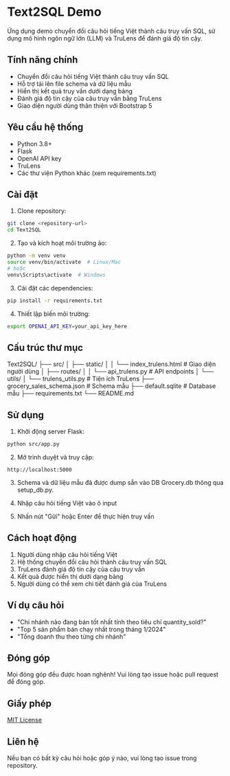 # Text2SQL Demo

Ứng dụng demo chuyển đổi câu hỏi tiếng Việt thành câu truy vấn SQL, sử dụng mô hình ngôn ngữ lớn (LLM) và TruLens để đánh giá độ tin cậy.

## Tính năng chính

- Chuyển đổi câu hỏi tiếng Việt thành câu truy vấn SQL
- Hỗ trợ tải lên file schema và dữ liệu mẫu
- Hiển thị kết quả truy vấn dưới dạng bảng
- Đánh giá độ tin cậy của câu truy vấn bằng TruLens
- Giao diện người dùng thân thiện với Bootstrap 5

## Yêu cầu hệ thống

- Python 3.8+
- Flask
- OpenAI API key
- TruLens
- Các thư viện Python khác (xem requirements.txt)

## Cài đặt

1. Clone repository:
```bash
git clone <repository-url>
cd Text2SQL
```

2. Tạo và kích hoạt môi trường ảo:
```bash
python -m venv venv
source venv/bin/activate  # Linux/Mac
# hoặc
venv\Scripts\activate  # Windows
```

3. Cài đặt các dependencies:
```bash
pip install -r requirements.txt
```

4. Thiết lập biến môi trường:
```bash
export OPENAI_API_KEY=your_api_key_here
```

## Cấu trúc thư mục
Text2SQL/
├── src/
│ ├── static/
│ │ └── index_trulens.html # Giao diện người dùng
│ ├── routes/
│ │ └── api_trulens.py # API endpoints
│ └── utils/
│ └── trulens_utils.py # Tiện ích TruLens
├── grocery_sales_schema.json # Schema mẫu
├── default.sqlite # Database mẫu
├── requirements.txt
└── README.md

## Sử dụng

1. Khởi động server Flask:
```bash
python src/app.py
```

2. Mở trình duyệt và truy cập:
```
http://localhost:5000
```

3. Schema và dữ liệu mẫu đã được dump sẵn vào DB Grocery.db thông qua setup_db.py.

4. Nhập câu hỏi tiếng Việt vào ô input

5. Nhấn nút "Gửi" hoặc Enter để thực hiện truy vấn

## Cách hoạt động

1. Người dùng nhập câu hỏi tiếng Việt
2. Hệ thống chuyển đổi câu hỏi thành câu truy vấn SQL
3. TruLens đánh giá độ tin cậy của câu truy vấn
4. Kết quả được hiển thị dưới dạng bảng
5. Người dùng có thể xem chi tiết đánh giá của TruLens

## Ví dụ câu hỏi

- "Chi nhánh nào đang bán tốt nhất tính theo tiêu chí quantity_sold?"
- "Top 5 sản phẩm bán chạy nhất trong tháng 1/2024"
- "Tổng doanh thu theo từng chi nhánh"

## Đóng góp

Mọi đóng góp đều được hoan nghênh! Vui lòng tạo issue hoặc pull request để đóng góp.

## Giấy phép

[MIT License](LICENSE)

## Liên hệ

Nếu bạn có bất kỳ câu hỏi hoặc góp ý nào, vui lòng tạo issue trong repository.

